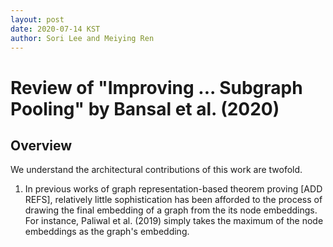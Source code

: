 ```yaml
---
layout: post
date: 2020-07-14 KST
author: Sori Lee and Meiying Ren
---
```


# Review of "Improving ... Subgraph Pooling" by Bansal et al. (2020)

## Overview

We understand the architectural contributions of this work are twofold.

1. In previous works of graph representation-based theorem proving [ADD REFS], relatively little sophistication has been afforded to the process of drawing the final embedding of a graph from the its node embeddings. 
For instance, Paliwal et al. (2019) simply takes the maximum of the node embeddings as the graph's embedding.
